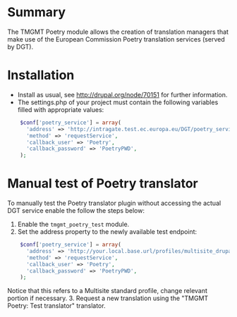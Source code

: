 Summary
=======

The TMGMT Poetry module allows the creation of translation managers
that make use of the European Commission Poetry translation services
(served by DGT).


Installation
============

- Install as usual, see http://drupal.org/node/70151 for further information.
- The settings.php of your project must contain the following variables filled
  with appropriate values:

```php
    $conf['poetry_service'] = array(
      'address' => 'http://intragate.test.ec.europa.eu/DGT/poetry_services/components/poetry.cfc?wsdl',
      'method' => 'requestService',
      'callback_user' => 'Poetry',
      'callback_password' => 'PoetryPWD',
    );
```

Manual test of Poetry translator
================================

To manually test the Poetry translator plugin without accessing the actual
DGT service enable the follow the steps below:

1. Enable the ```tmgmt_poetry_test``` module.
2. Set the address property to the newly available test endpoint:
```php
    $conf['poetry_service'] = array(
      'address' => 'http://your.local.base.url/profiles/multisite_drupal_standard/modules/custom/tmgmt_poetry/tests/tmgmt_poetry_test.wsdl',
      'method' => 'requestService',
      'callback_user' => 'Poetry',
      'callback_password' => 'PoetryPWD',
    );
```
   Notice that this refers to a Multisite standard profile, change relevant
   portion if necessary.
3. Request a new translation using the "TMGMT Poetry: Test translator" translator.
